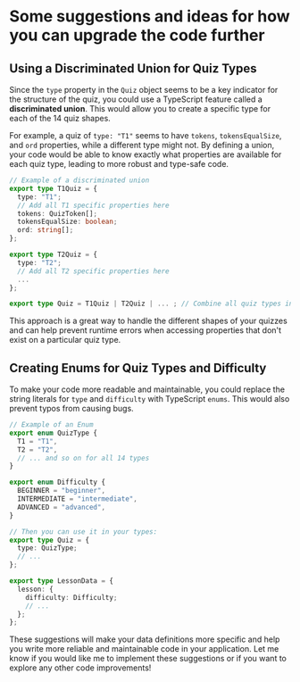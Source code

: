 # Some suggestions and ideas for how you can upgrade the code further

## Using a Discriminated Union for Quiz Types

Since the `type` property in the `Quiz` object seems to be a key indicator for the structure of the quiz, you could use a TypeScript feature called a **discriminated union**. This would allow you to create a specific type for each of the 14 quiz shapes.

For example, a quiz of `type: "T1"` seems to have `tokens`, `tokensEqualSize`, and `ord` properties, while a different type might not. By defining a union, your code would be able to know exactly what properties are available for each quiz type, leading to more robust and type-safe code.

```ts
// Example of a discriminated union
export type T1Quiz = {
  type: "T1";
  // Add all T1 specific properties here
  tokens: QuizToken[];
  tokensEqualSize: boolean;
  ord: string[];
};

export type T2Quiz = {
  type: "T2";
  // Add all T2 specific properties here
  ...
};

export type Quiz = T1Quiz | T2Quiz | ... ; // Combine all quiz types into one union
```

This approach is a great way to handle the different shapes of your quizzes and can help prevent runtime errors when accessing properties that don't exist on a particular quiz type.

## Creating Enums for Quiz Types and Difficulty

To make your code more readable and maintainable, you could replace the string literals for `type` and `difficulty` with TypeScript `enums`. This would also prevent typos from causing bugs.

```ts
// Example of an Enum
export enum QuizType {
  T1 = "T1",
  T2 = "T2",
  // ... and so on for all 14 types
}

export enum Difficulty {
  BEGINNER = "beginner",
  INTERMEDIATE = "intermediate",
  ADVANCED = "advanced",
}

// Then you can use it in your types:
export type Quiz = {
  type: QuizType;
  // ...
};

export type LessonData = {
  lesson: {
    difficulty: Difficulty;
    // ...
  };
};
```

These suggestions will make your data definitions more specific and help you write more reliable and maintainable code in your application. Let me know if you would like me to implement these suggestions or if you want to explore any other code improvements!
